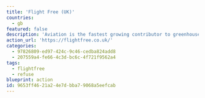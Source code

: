 ```yaml
---
title: 'Flight Free (UK)'
countries:
  - gb
featured: false
description: 'Aviation is the fastest growing contributor to greenhouse gas emissions at a time when we desperately need to reduce them. Pledge to go flight free in 2020.'
action_url: 'https://flightfree.co.uk/'
categories:
  - 97826809-ed97-424c-9c46-cedba824add8
  - 207559a4-fe66-4c3d-bc6c-4f721f9562a4
tags:
  - flightfree
  - refuse
blueprint: action
id: 9653ff46-21a2-4e7d-bba7-9068a5eefcab
---
```

